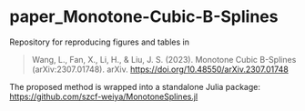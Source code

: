 # paper_Monotone-Cubic-B-Splines

Repository for reproducing figures and tables in

> Wang, L., Fan, X., Li, H., & Liu, J. S. (2023). Monotone Cubic B-Splines (arXiv:2307.01748). arXiv. https://doi.org/10.48550/arXiv.2307.01748

The proposed method is wrapped into a standalone Julia package: https://github.com/szcf-weiya/MonotoneSplines.jl
